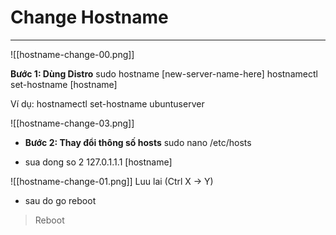 # Change Hostname
---
![[hostname-change-00.png]]

**Bước 1: Dùng Distro** 
sudo hostname [new-server-name-here]
hostnamectl set-hostname [hostname]

Ví dụ: hostnamectl set-hostname ubuntuserver

![[hostname-change-03.png]]

- **Bước 2: Thay đổi thông số hosts**
sudo nano /etc/hosts

- sua dong so 2 
127.0.1.1.1	[hostname]

![[hostname-change-01.png]]
Luu lai (Ctrl X -> Y)

- sau do go reboot
> Reboot
